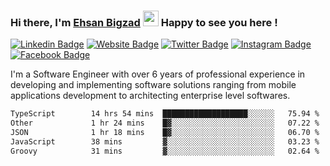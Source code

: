 ### Hi there, I'm <a href="https://ehsanbigzad.com" target="_blank">Ehsan Bigzad</a> <img src="https://media.giphy.com/media/hvRJCLFzcasrR4ia7z/giphy.gif" width="25px" height="25px"> Happy to see you here !

[![Linkedin Badge](https://img.shields.io/badge/-LinkedIn-0e76a8?style=flat-square&logo=Linkedin&logoColor=white)](https://linkedin.com/in/EhsanBigzad)
[![Website Badge](https://img.shields.io/badge/Website-3b5998?style=flat-square&logo=google-chrome&logoColor=white)](https://ehsanbigzad.com)
[![Twitter Badge](https://img.shields.io/badge/-Twitter-00acee?style=flat-square&logo=Twitter&logoColor=white)](https://twitter.com/EhsanBigzad)
[![Instagram Badge](https://img.shields.io/badge/-Instagram-e4405f?style=flat-square&logo=Instagram&logoColor=white)](https://instagram.com/ehsanbigzad/)
[![Facebook Badge](https://img.shields.io/badge/-Facebook-0088cc?style=flat-square&logo=Facebook&logoColor=white)](https://facebook.com/EhsanBigzad7)

I'm a Software Engineer with over 6 years of professional experience
in developing and implementing software solutions ranging from mobile applications development to architecting enterprise level softwares.

<!--START_SECTION:waka-->

```txt
TypeScript        14 hrs 54 mins  ███████████████████░░░░░░   75.94 %
Other             1 hr 24 mins    █▓░░░░░░░░░░░░░░░░░░░░░░░   07.22 %
JSON              1 hr 18 mins    █▓░░░░░░░░░░░░░░░░░░░░░░░   06.70 %
JavaScript        38 mins         ▓░░░░░░░░░░░░░░░░░░░░░░░░   03.23 %
Groovy            31 mins         ▓░░░░░░░░░░░░░░░░░░░░░░░░   02.64 %
```

<!--END_SECTION:waka-->

